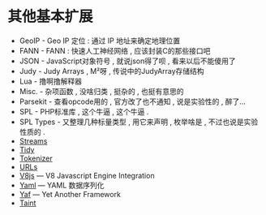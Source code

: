 # 其他基本扩展

* GeoIP - Geo IP 定位 : 通过 IP 地址来确定地理位置
* FANN - FANN : 快速人工神经网络 , 应该封装C的那些接口吧
* JSON - JavaScript对象符号 , 就说json得了呗 , 看来以后不能傻用了
* Judy - Judy Arrays , M²呀 , 传说中的JudyArray存储结构
* Lua - 撸啊撸解释器
* Misc. - 杂项函数 , 没啥归类 , 挺杂的 , 也挺有意思的
* Parsekit - 查看opcode用的 , 官方改了也不通知 , 说是实验性的 , 醉了... 
* SPL - PHP标准库 , 这个牛逼 , 这个牛逼 . 
* SPL Types - 又整理几种标量类型 , 用它来声明 , 枚举啥是 , 不过也说是实验性质的 . 
* [Streams](http://php.net/manual/zh/book.stream.php)
* [Tidy](http://php.net/manual/zh/book.tidy.php)
* [Tokenizer](http://php.net/manual/zh/book.tokenizer.php)
* [URLs](http://php.net/manual/zh/book.url.php)
* [V8js](http://php.net/manual/zh/book.v8js.php)
  — V8 Javascript Engine Integration
* [Yaml](http://php.net/manual/zh/book.yaml.php)
  — YAML 数据序列化
* [Yaf](http://php.net/manual/zh/book.yaf.php)
  — Yet Another Framework
* [Taint](http://php.net/manual/zh/book.taint.php)



